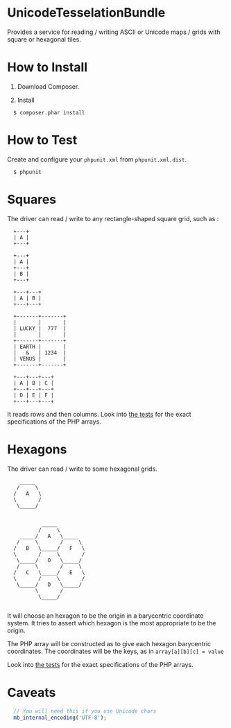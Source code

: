 UnicodeTesselationBundle
========================

Provides a service for reading / writing ASCII or Unicode maps / grids with square or hexagonal tiles.


How to Install
==============

1. Download Composer.

2. Install

```
  $ composer.phar install
```


How to Test
===========

Create and configure your `phpunit.xml` from `phpunit.xml.dist`.

```
  $ phpunit
```


Squares
=======

The driver can read / write to any rectangle-shaped square grid, such as :

```
  +---+
  | A |
  +---+

  +---+
  | A |
  +---+
  | B |
  +---+

  +---+---+
  | A | B |
  +---+---+

  +-------+-------+
  |       |       |
  | LUCKY |  777  |
  |       |       |
  +-------+-------+
  | EARTH |       |
  |   &   | 1234  |
  | VENUS |       |
  +-------+-------+

  +---+---+---+
  | A | B | C |
  +---+---+---+
  | D | E | F |
  +---+---+---+

```

It reads rows and then columns.
Look into [the tests](Tests/Driver/AsciiSquareTest.php) for the exact specifications of the PHP arrays.



Hexagons
========


The driver can read / write to some hexagonal grids.

```
    _____
   /     \
  /   A   \
  \       /
   \_____/


           _____
          /     \
    _____/   A   \_____
   /     \       /     \
  /   B   \_____/   F   \
  \       /     \       /
   \_____/   O   \_____/
   /     \       /     \
  /   C   \_____/   E   \
  \       /     \       /
   \_____/   D   \_____/
         \       /
          \_____/


```

It will choose an hexagon to be the origin in a barycentric coordinate system.
It tries to assert which hexagon is the most appropriate to be the origin.

The PHP array will be constructed as to give each hexagon barycentric coordinates.
The coordinates will be the keys, as in `array[a][b][c] = value`

Look into [the tests](Tests/Driver/AsciiHexagonTest.php) for the exact specifications of the PHP arrays.





Caveats
=======

```php
  // You will need this if you use Unicode chars
  mb_internal_encoding('UTF-8');
```